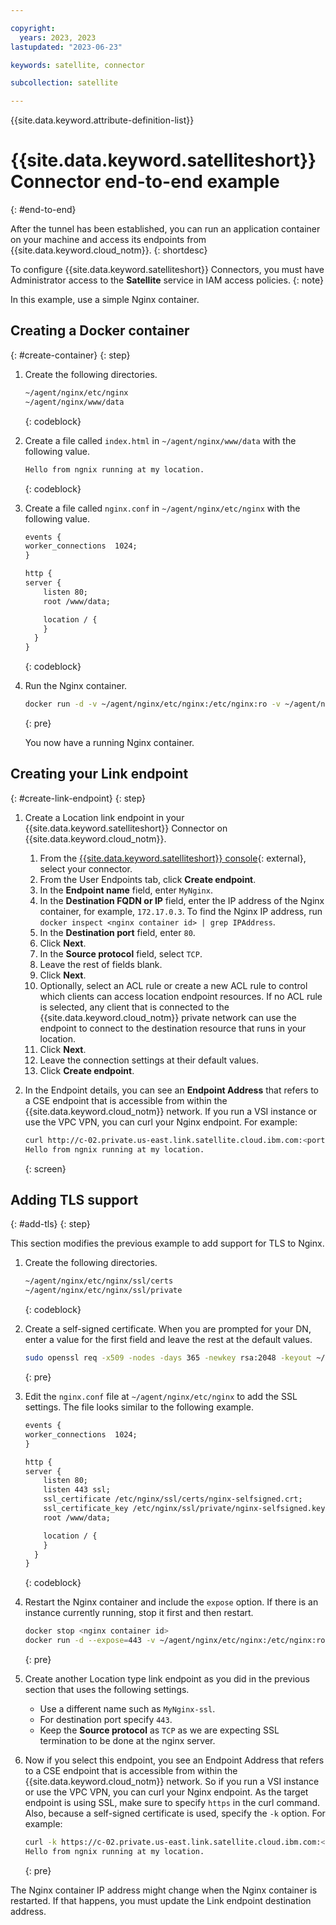 ```yaml
---

copyright:
  years: 2023, 2023
lastupdated: "2023-06-23"

keywords: satellite, connector

subcollection: satellite

---
```


{{site.data.keyword.attribute-definition-list}}

# {{site.data.keyword.satelliteshort}} Connector end-to-end example
{: #end-to-end}

After the tunnel has been established, you can run an application container on your machine and access its endpoints from {{site.data.keyword.cloud_notm}}.
{: shortdesc}
  
To configure {{site.data.keyword.satelliteshort}} Connectors, you must have Administrator access to the **Satellite** service in IAM access policies.
{: note}

In this example, use a simple Nginx container.

## Creating a Docker container
{: #create-container}
{: step}
  
1. Create the following directories.  
    ```txt  
    ~/agent/nginx/etc/nginx
    ~/agent/nginx/www/data
    ```
    {: codeblock} 
  
1. Create a file called `index.html` in `~/agent/nginx/www/data` with the following value.
    ```txt
    Hello from ngnix running at my location.
    ```
    {: codeblock}  
  
1. Create a file called `nginx.conf` in `~/agent/nginx/etc/nginx` with the following value.  
    ```txt
    events {
    worker_connections  1024;
    }

    http {
    server {
        listen 80;
        root /www/data;

        location / {
        }
      }
    }
    ```
    {: codeblock}
  
1. Run the Nginx container.
    ```sh  
    docker run -d -v ~/agent/nginx/etc/nginx:/etc/nginx:ro -v ~/agent/nginx/www/data:/www/data:ro nginx
    ```
    {: pre} 

    You now have a running Nginx container.
  
## Creating your Link endpoint
{: #create-link-endpoint}
{: step}

1. Create a Location link endpoint in your {{site.data.keyword.satelliteshort}} Connector on {{site.data.keyword.cloud_notm}}.
    1. From the [{{site.data.keyword.satelliteshort}} console](https://test.cloud.ibm.com/satellite/connectors){: external}, select your connector.
    1. From the User Endpoints tab, click **Create endpoint**.
    1. In the **Endpoint name** field, enter `MyNginx`.
    1. In the **Destination FQDN or IP** field, enter the IP address of the Nginx container, for example, `172.17.0.3`. To find the Nginx IP address, run `docker inspect <nginx container id> | grep IPAddress`. 
    1. In the **Destination port** field, enter `80`.
    1. Click **Next**.
    1. In the **Source protocol** field, select `TCP`.
    1. Leave the rest of fields blank.
    1. Click **Next**.
    1. Optionally, select an ACL rule or create a new ACL rule to control which clients can access location endpoint resources. If no ACL rule is selected, any client that is connected to the {{site.data.keyword.cloud_notm}} private network can use the endpoint to connect to the destination resource that runs in your location.
    1. Click **Next**.
    1. Leave the connection settings at their default values.
    1. Click **Create endpoint**.

1. In the Endpoint details, you can see an **Endpoint Address** that refers to a CSE endpoint that is accessible from within the {{site.data.keyword.cloud_notm}} network. If you run a VSI instance or use the VPC VPN, you can curl your Nginx endpoint. For example:
    ```sh
    curl http://c-02.private.us-east.link.satellite.cloud.ibm.com:<port>
    Hello from ngnix running at my location.
    ``` 
    {: screen}

## Adding TLS support
{: #add-tls}
{: step}

This section modifies the previous example to add support for TLS to Nginx.

1. Create the following directories.  
    ```txt  
    ~/agent/nginx/etc/nginx/ssl/certs
    ~/agent/nginx/etc/nginx/ssl/private
    ```
    {: codeblock}

1. Create a self-signed certificate. When you are prompted for your DN, enter a value for the first field and leave the rest at the default values.
    ```sh
    sudo openssl req -x509 -nodes -days 365 -newkey rsa:2048 -keyout ~/agent/nginx/etc/nginx/ssl/private/nginx-selfsigned.key -out ~/agent/nginx/etc/nginx/ssl/certs/nginx-selfsigned.crt
    ```
    {: pre}

1. Edit the `nginx.conf` file at `~/agent/nginx/etc/nginx` to add the SSL settings. The file looks similar to the following example.
    ```txt
    events {
    worker_connections  1024;
    }

    http {
    server {
        listen 80;
        listen 443 ssl;
        ssl_certificate /etc/nginx/ssl/certs/nginx-selfsigned.crt;
        ssl_certificate_key /etc/nginx/ssl/private/nginx-selfsigned.key;
        root /www/data;

        location / {
        }
      }
    }
    ```
    {: codeblock}  

1. Restart the Nginx container and include the `expose` option.  If there is an instance currently running, stop it first and then restart.
    ```sh
    docker stop <nginx container id> 
    docker run -d --expose=443 -v ~/agent/nginx/etc/nginx:/etc/nginx:ro -v ~/agent/nginx/www/data:/www/data:ro nginx
    ```
    {: pre}

1. Create another Location type link endpoint as you did in the previous section that uses the following settings. 
    - Use a different name such as `MyNginx-ssl`.
    - For destination port specify `443`.
    - Keep the **Source protocol** as `TCP` as we are expecting SSL termination to be done at the nginx server.

1. Now if you select this endpoint, you see an Endpoint Address that refers to a CSE endpoint that is accessible from within the {{site.data.keyword.cloud_notm}} network. So if you run a VSI instance or use the VPC VPN, you can curl your Nginx endpoint. As  the target endpoint is using SSL, make sure to specify `https` in the curl command. Also, because a self-signed certificate is used, specify the `-k` option. For example:
    ```sh
    curl -k https://c-02.private.us-east.link.satellite.cloud.ibm.com:<port>
    Hello from ngnix running at my location.
    ```
    {: pre}

The Nginx container IP address might change when the Nginx container is restarted. If that happens, you must update the Link endpoint destination address. 

  

